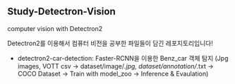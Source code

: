 ## Study-Detectron-Vision
computer vision with Detectron2

Detectron2를 이용해서 컴퓨터 비전을 공부한 파일들이 담긴 레포지토리입니다!

* detectron2-car-detection: Faster-RCNN을 이용한 Benz_car 객체 탐지
(Jpg images, VOTT csv -> dataset/image/*.jpg, dataset/annotation/*.txt  -> COCO Dataset -> Train with model_zoo -> Inference & Evaulation)



